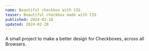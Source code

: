 ```yaml
---
name: Beautiful checkbox with CSS
teaser: Beautiful checkbox made with CSS
published: 2024-02-18
updated: 2024-02-28
---
```


A small project to make a better design for Checkboxes, across all Browsers.
